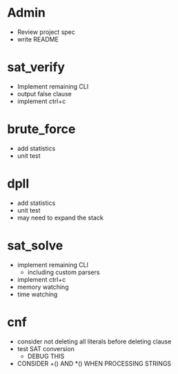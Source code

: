# Admin
- Review project spec
- write README

# sat_verify
- Implement remaining CLI
- output false clause
- implement ctrl+c

# brute_force
- add statistics
- unit test

# dpll
- add statistics
- unit test
- may need to expand the stack

# sat_solve
- implement remaining CLI
    - including custom parsers
- implement ctrl+c
- memory watching
- time watching

# cnf
- consider not deleting all literals before deleting clause
- test SAT conversion
    - DEBUG THIS
- CONSIDER +() AND \*() WHEN PROCESSING STRINGS
